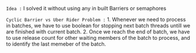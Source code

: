 `Idea :`
    I solved it without using any in built Barriers or semaphores

`Cyclic Barrier vs Uber Rider Problem :`
    1. Whenever we need to process in batches, we have to use boolean for stopping next batch threads untill we are finished with current batch.
    2. Once we reach the end of batch, we have to use release count for other waiting members of the batch to process, and to identify the last memeber of the batch.